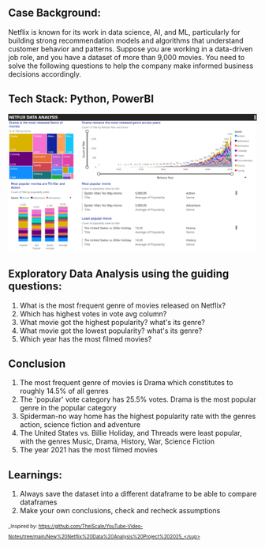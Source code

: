 ## **Case Background:** 

Netflix is known for its work in data science, AI, and ML, particularly for building strong recommendation models and algorithms that understand customer behavior and patterns. Suppose you are working in a data-driven job role, and you have a dataset of more than 9,000 movies. You need to solve the following questions to help the company make informed business decisions accordingly.

## **Tech Stack: Python, PowerBI** 

  ![Dashboard Screenshot](https://github.com/The-Divya-Kumar/Netflix_movies_analysis/blob/main/Netflix_data_analysis.png)

## **Exploratory Data Analysis using the guiding questions:** 
1. What is the most frequent genre of movies released on Netflix?
2. Which has highest votes in vote avg column?
3. What movie got the highest popularity? what's its genre?
4. What movie got the lowest popularity? what's its genre?
5. Which year has the most filmed movies?

## **Conclusion**
1. The most frequent genre of movies is Drama which constitutes to roughly 14.5% of all genres
2. The 'popular' vote category has 25.5% votes. Drama is the most popular genre in the popular category
3. Spiderman-no way home has the highest popularity rate with the genres action, science fiction and adventure
4. The United States vs. Billie Holiday, and Threads were least popular, with the genres Music, Drama, History, War, Science Fiction
5. The year 2021 has the most filmed movies


## **Learnings:** 
1. Always save the dataset into a different dataframe to be able to compare dataframes
2. Make your own conclusions, check and recheck assumptions















<sub><sup>_Inspired by: https://github.com/TheiScale/YouTube-Video-Notes/tree/main/New%20Netflix%20Data%20Analysis%20Project%202025_</sup></sub>
